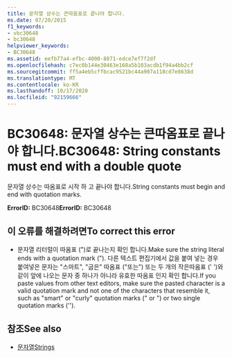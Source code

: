 ```yaml
---
title: 문자열 상수는 큰따옴표로 끝나야 합니다.
ms.date: 07/20/2015
f1_keywords:
- vbc30648
- bc30648
helpviewer_keywords:
- BC30648
ms.assetid: eefb77a4-efbc-4000-8871-edce7ef7f2df
ms.openlocfilehash: c7ec0b144e30463e168a5b103acdb1f94a4bb2cf
ms.sourcegitcommit: ff5a4eb5cffbcac9521bc44a907a118cd7e8638d
ms.translationtype: MT
ms.contentlocale: ko-KR
ms.lasthandoff: 10/17/2020
ms.locfileid: "92159666"
---
```

# <a name="bc30648-string-constants-must-end-with-a-double-quote"></a><span data-ttu-id="9ca82-102">BC30648: 문자열 상수는 큰따옴표로 끝나야 합니다.</span><span class="sxs-lookup"><span data-stu-id="9ca82-102">BC30648: String constants must end with a double quote</span></span>

<span data-ttu-id="9ca82-103">문자열 상수는 따옴표로 시작 하 고 끝나야 합니다.</span><span class="sxs-lookup"><span data-stu-id="9ca82-103">String constants must begin and end with quotation marks.</span></span>

 <span data-ttu-id="9ca82-104">**ErrorID:** BC30648</span><span class="sxs-lookup"><span data-stu-id="9ca82-104">**ErrorID:** BC30648</span></span>

## <a name="to-correct-this-error"></a><span data-ttu-id="9ca82-105">이 오류를 해결하려면</span><span class="sxs-lookup"><span data-stu-id="9ca82-105">To correct this error</span></span>

- <span data-ttu-id="9ca82-106">문자열 리터럴이 따옴표 (")로 끝나는지 확인 합니다.</span><span class="sxs-lookup"><span data-stu-id="9ca82-106">Make sure the string literal ends with a quotation mark (").</span></span> <span data-ttu-id="9ca82-107">다른 텍스트 편집기에서 값을 붙여 넣는 경우 붙여넣은 문자는 "스마트", "굽은" 따옴표 ("또는") 또는 두 개의 작은따옴표 (' ')와 같이 앞에 나오는 문자 중 하나가 아니라 유효한 따옴표 인지 확인 합니다.</span><span class="sxs-lookup"><span data-stu-id="9ca82-107">If you paste values from other text editors, make sure the pasted character is a valid quotation mark and not one of the characters that resemble it, such as "smart" or "curly" quotation marks (" or ") or two single quotation marks ('').</span></span>

## <a name="see-also"></a><span data-ttu-id="9ca82-108">참조</span><span class="sxs-lookup"><span data-stu-id="9ca82-108">See also</span></span>

- [<span data-ttu-id="9ca82-109">문자열</span><span class="sxs-lookup"><span data-stu-id="9ca82-109">Strings</span></span>](../../programming-guide/language-features/strings/index.md)
